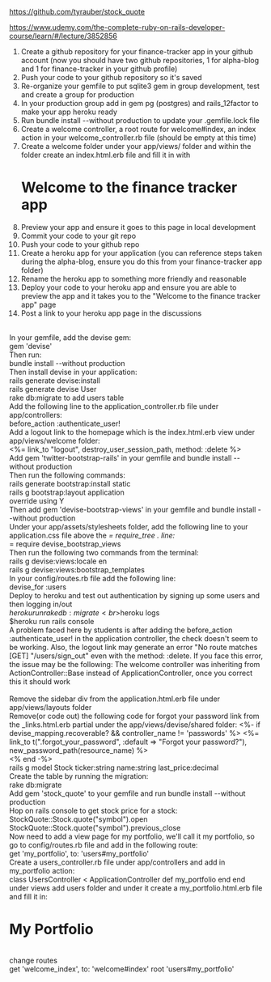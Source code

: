 https://github.com/tyrauber/stock_quote

https://www.udemy.com/the-complete-ruby-on-rails-developer-course/learn/#/lecture/3852856

1. Create a github repository for your finance-tracker app in your github account (now you should have two github repositories, 1 for alpha-blog and 1 for finance-tracker in your github profile)
2. Push your code to your github repository so it's saved
3. Re-organize your gemfile to put sqlite3 gem in group development, test and create a group for production
4. In your production group add in gem pg (postgres) and rails_12factor to make your app heroku ready
5. Run bundle install --without production to update your .gemfile.lock file
6. Create a welcome controller, a root route for welcome#index, an index action in your welcome_controller.rb file (should be empty at this time)
7. Create a welcome folder under your app/views/ folder and within the folder create an index.html.erb file and fill it in with <h1>Welcome to the finance tracker app</h1>
8. Preview your app and ensure it goes to this page in local development
9. Commit your code to your git repo
10. Push your code to your github repo
11. Create a heroku app for your application (you can reference steps taken during the alpha-blog, ensure you do this from your finance-tracker app folder)
12. Rename the heroku app to something more friendly and reasonable
13. Deploy your code to your heroku app and ensure you are able to preview the app and it takes you to the "Welcome to the finance tracker app" page
14. Post a link to your heroku app page in the discussions

<br>In your gemfile, add the devise gem:
<br>gem 'devise'
<br>Then run:
<br>bundle install --without production
<br>Then install devise in your application:
<br>rails generate devise:install
<br>rails generate devise User
<br>rake db:migrate to add users table
<br>Add the following line to the application_controller.rb file under app/controllers:
<br>before_action :authenticate_user!
<br>Add a logout link to the homepage which is the index.html.erb view under app/views/welcome folder:
<br><%= link_to "logout", destroy_user_session_path, method: :delete %>
<br>Add gem 'twitter-bootstrap-rails' in your gemfile and bundle install --without production
<br>Then run the following commands:
<br>rails generate bootstrap:install static
<br>rails g bootstrap:layout application
<br>override using Y
<br>Then add gem 'devise-bootstrap-views' in your gemfile and bundle install --without production
<br>Under your app/assets/stylesheets folder, add the following line to your application.css file above the *= require_tree . line:
<br>*= require devise_bootstrap_views
<br>Then run the following two commands from the terminal:
<br>rails g devise:views:locale en
<br>rails g devise:views:bootstrap_templates
<br>In your config/routes.rb file add the following line:
<br>devise_for :users
<br>Deploy to heroku and test out authentication by signing up some users and then logging in/out
<br>$heroku run rake db:migrate
<br>$heroku logs
<br>$heroku run rails console
<br>A problem faced here by students is after adding the before_action :authenticate_user! in the application controller, the check doesn't seem to be working. Also, the logout link may generate an error "No route matches [GET] "/users/sign_out" even with the method: :delete. If you face this error, the issue may be the following: The welcome controller was inheriting from ActionController::Base instead of ApplicationController, once you correct this it should work
<br>
<br>Remove the sidebar div from the application.html.erb file under app/views/layouts folder
<br>Remove(or code out) the following code for forgot your password link from the _links.html.erb partial under the app/views/devise/shared folder:
<%- if devise_mapping.recoverable? && controller_name != 'passwords' %>
<%= link_to t(".forgot_your_password", :default => "Forgot your password?"), new_password_path(resource_name)
%><br />
<% end -%>
<br>rails g model Stock ticker:string name:string last_price:decimal
<br>Create the table by running the migration:
<br>rake db:migrate
<br>Add gem 'stock_quote' to your gemfile and run bundle install --without production
<br>Hop on rails console to get stock price for a stock:
<br>StockQuote::Stock.quote("symbol").open
<br>StockQuote::Stock.quote("symbol").previous_close
<br>Now need to add a view page for my portfolio, we'll call it my portfolio, so go to config/routes.rb file and add in the following route:
<br>get 'my_portfolio', to: 'users#my_portfolio'
<br>Create a users_controller.rb file under app/controllers and add in my_portfolio action:
<br>class UsersController < ApplicationController
def my_portfolio
end
end
<br>under views add users folder and under it create a my_portfolio.html.erb file and fill it in:
<h1>My Portfolio</h1>
<br>change routes
<br>  get 'welcome_index', to: 'welcome#index'
  root 'users#my_portfolio'
<br>
<br>
<br>
